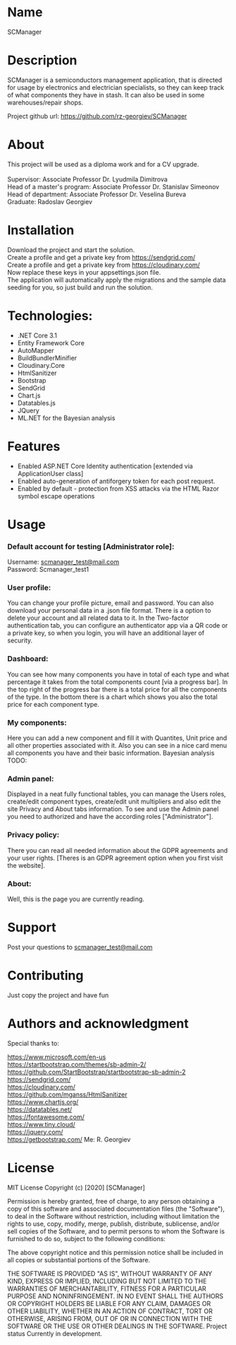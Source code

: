 # Name
SCManager

# Description
SCManager is a semiconductors management application, that is directed for usage by electronics and electrician specialists, so they can keep track of what components they have in stash.
It can also be used in some warehouses/repair shops.

Project github url: https://github.com/rz-georgiev/SCManager

# About
This project will be used as a diploma work and for a CV upgrade.<br/><br/>
Supervisor: Associate Professor Dr. Lyudmila Dimitrova  
Head of a master's program: Associate Professor Dr. Stanislav Simeonov  
Head of department: Associate Professor Dr. Veselina Bureva  
Graduate: Radoslav Georgiev

# Installation
Download the project and start the solution.  
Create a profile and get a private key from https://sendgrid.com/  
Create a profile and get a private key from https://cloudinary.com/  
Now replace these keys in your appsettings.json file.  
The application will automatically apply the migrations and the sample data seeding for you, so just build and run the solution.

# Technologies:
* .NET Core 3.1
* Entity Framework Core
* AutoMapper
* BuildBundlerMinifier
* Cloudinary.Core
* HtmlSanitizer
* Bootstrap
* SendGrid
* Chart.js
* Datatables.js
* JQuery
* ML.NET for the Bayesian analysis

# Features
* Enabled ASP.NET Core Identity authentication [extended via ApplicationUser class]
* Enabled auto-generation of antiforgery token for each post request.
* Enabled by default - protection from XSS attacks via the HTML Razor symbol escape operations

# Usage

### Default account for testing [Administrator role]:  
Username: scmanager_test@mail.com  
Password: Scmanager_test1

### User profile:
You can change your profile picture, email and password.
You can also download your personal data in a .json file format.
There is a option to delete your account and all related data to it.
In the Two-factor authentication tab, you can configure an authenticator app via a QR code or a private key, so when you login, you will have an additional layer of security.

### Dashboard:
You can see how many components you have in total of each type and what percentage it takes from the total components count [via a progress bar].
In the top right of the progress bar there is a total price for all the components of the type.
In the bottom there is a chart which shows you also the total price for each component type.

### My components:
Here you can add a new component and fill it with Quantites, Unit price and all other properties associated with it.
Also you can see in a nice card menu all components you have and their basic information.
Bayesian analysis TODO:

### Admin panel:
Displayed in a neat fully functional tables, you can manage the Users roles,
create/edit component types, create/edit unit multipliers and also edit the site Privacy and About tabs information.
To see and use the Admin panel you need to authorized and have the according roles ["Administrator"].

### Privacy policy:
There you can read all needed information about the GDPR agreements and your user rights. [Theres is an GDPR agreement option when you first visit the website].

### About: 
Well, this is the page you are currently reading.

# Support
Post your questions to scmanager_test@mail.com

# Contributing
Just copy the project and have fun

# Authors and acknowledgment
Special thanks to:

https://www.microsoft.com/en-us  
https://startbootstrap.com/themes/sb-admin-2/  
https://github.com/StartBootstrap/startbootstrap-sb-admin-2  
https://sendgrid.com/  
https://cloudinary.com/  
https://github.com/mganss/HtmlSanitizer  
https://www.chartjs.org/  
https://datatables.net/  
https://fontawesome.com/  
https://www.tiny.cloud/  
https://jquery.com/  
https://getbootstrap.com/
Me: R. Georgiev


# License
MIT License
Copyright (c) [2020] [SCManager]

Permission is hereby granted, free of charge, to any person obtaining a copy
of this software and associated documentation files (the "Software"), to deal
in the Software without restriction, including without limitation the rights
to use, copy, modify, merge, publish, distribute, sublicense, and/or sell
copies of the Software, and to permit persons to whom the Software is
furnished to do so, subject to the following conditions:

The above copyright notice and this permission notice shall be included in all
copies or substantial portions of the Software.

THE SOFTWARE IS PROVIDED "AS IS", WITHOUT WARRANTY OF ANY KIND, EXPRESS OR
IMPLIED, INCLUDING BUT NOT LIMITED TO THE WARRANTIES OF MERCHANTABILITY,
FITNESS FOR A PARTICULAR PURPOSE AND NONINFRINGEMENT. IN NO EVENT SHALL THE
AUTHORS OR COPYRIGHT HOLDERS BE LIABLE FOR ANY CLAIM, DAMAGES OR OTHER
LIABILITY, WHETHER IN AN ACTION OF CONTRACT, TORT OR OTHERWISE, ARISING FROM,
OUT OF OR IN CONNECTION WITH THE SOFTWARE OR THE USE OR OTHER DEALINGS IN THE
SOFTWARE.
Project status
Currently in development.
